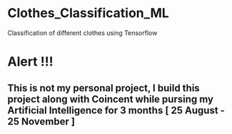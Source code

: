 # Clothes_Classification_ML
Classification of different clothes using Tensorflow

# Alert !!!
## This is not my personal project, I build this project along with Coincent while pursing my Artificial Intelligence for 3 months [ 25 August - 25 November ]
